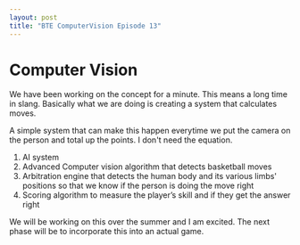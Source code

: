 ```yaml
---
layout: post
title: "BTE ComputerVision Episode 13"
---
```


# Computer Vision 

We have been working on the concept for a minute. This means a long time in slang. Basically what we are doing is creating a system that calculates moves. 

A simple system that can make this happen everytime we put the camera on the person and total up the points. I don't need the equation.  

1. AI system
2. Advanced Computer vision algorithm that detects basketball moves
3. Arbitration engine that detects the human body and its various limbs' positions so that we know if the person is doing the move right
4. Scoring algorithm to measure the player’s skill and if they get the answer right

We will be working on this over the summer and I am excited. The next phase will be to incorporate this into an actual game. 
